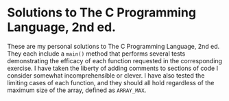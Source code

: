 # Solutions to The C Programming Language, 2nd ed.

These are my personal solutions to The C Programming Language, 2nd ed. They
each include a `main()` method that performs several tests demonstrating the
efficacy of each function requested in the corresponding exercise. I have taken
the liberty of adding comments to sections of code I consider somewhat
incomprehensible or clever. I have also tested the limiting cases of each
function, and they should all hold regardless of the maximum size of the array,
defined as `ARRAY_MAX`.
